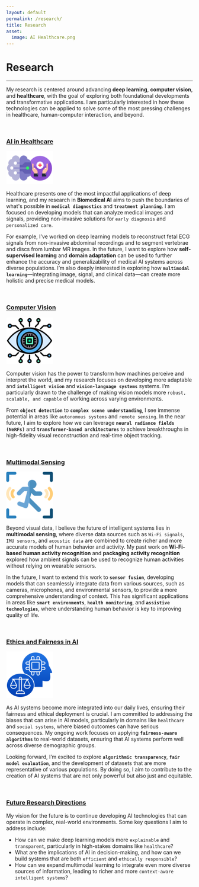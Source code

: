 ```yaml
---
layout: default
permalink: /research/
title: Research
asset:
  image: AI Healthcare.png
---
```


# Research

<hr class="thin-hr-line">

My research is centered around advancing **deep learning**, **computer vision**, and **healthcare**, with the goal of exploring both foundational developments and transformative applications. I am particularly interested in how these technologies can be applied to solve some of the most pressing challenges in healthcare, human-computer interaction, and beyond.

<br>

### **<u>AI in Healthcare</u>**

<img title="AI Healthcare" alt="AI Healthcare" src="/assets/images/AI healthcare.png" width="25%">

Healthcare presents one of the most impactful applications of deep learning, and my research in **Biomedical AI** aims to push the boundaries of what's possible in **`medical diagnostics`** and **`treatment planning`**. I am focused on developing models that can analyze medical images and signals, providing non-invasive solutions for `early diagnosis` and `personalized care`.

For example, I’ve worked on deep learning models to reconstruct fetal ECG signals from non-invasive abdominal recordings and to segment vertebrae and discs from lumbar MR images. In the future, I want to explore how **self-supervised learning** and **domain adaptation** can be used to further enhance the accuracy and generalizability of medical AI systems across diverse populations. I’m also deeply interested in exploring how **`multimodal learning`**—integrating image, signal, and clinical data—can create more holistic and precise medical models.

<br>

### **<u>Computer Vision</u>**

<img title="Vision" alt="Vision" src="/assets/images/Vision.png" width="25%">

Computer vision has the power to transform how machines perceive and interpret the world, and my research focuses on developing more adaptable and **`intelligent vision`** and **`vision-language systems`** systems. I’m particularly drawn to the challenge of making vision models more `robust, scalable, and capable` of working across varying environments.

From **`object detection`** to **`complex scene understanding`**, I see immense potential in areas like `autonomous systems` and `remote sensing`. In the near future, I aim to explore how we can leverage **`neural radiance fields (NeRFs)`** and **`transformer-based architectures`** to achieve breakthroughs in high-fidelity visual reconstruction and real-time object tracking.

<br>

### **<u>Multimodal Sensing</u>**

<img title="Sensing" alt="Sensing" src="/assets/images/Sensing.png" width="25%">

Beyond visual data, I believe the future of intelligent systems lies in **multimodal sensing**, where diverse data sources such as `Wi-Fi signals`, `IMU sensors`, and `acoustic data` are combined to create richer and more accurate models of human behavior and activity. My past work on **Wi-Fi-based human activity recognition** and **packaging activity recognition** explored how ambient signals can be used to recognize human activities without relying on wearable sensors.

In the future, I want to extend this work to **`sensor fusion`**, developing models that can seamlessly integrate data from various sources, such as cameras, microphones, and environmental sensors, to provide a more comprehensive understanding of context. This has significant applications in areas like **`smart environments`**, **`health monitoring`**, and **`assistive technologies`**, where understanding human behavior is key to improving quality of life.

<br>

### **<u>Ethics and Fairness in AI</u>**

<img title="Ethical AI" alt="Ethical AI" src="/assets/images/Ethical AI.png" width="25%">

As AI systems become more integrated into our daily lives, ensuring their fairness and ethical deployment is crucial. I am committed to addressing the biases that can arise in AI models, particularly in domains like `healthcare` and `social systems`, where biased outcomes can have serious consequences. My ongoing work focuses on applying **`fairness-aware algorithms`** to real-world datasets, ensuring that AI systems perform well across diverse demographic groups.

Looking forward, I’m excited to explore **`algorithmic transparency`**, **`fair model evaluation`**, and the development of datasets that are more representative of various populations. By doing so, I aim to contribute to the creation of AI systems that are not only powerful but also just and equitable.

<br>

### **<u>Future Research Directions</u>**

My vision for the future is to continue developing AI technologies that can operate in complex, real-world environments. Some key questions I aim to address include:

- How can we make deep learning models more `explainable` and `transparent`, particularly in high-stakes domains like `healthcare`?
- What are the implications of AI in decision-making, and how can we build systems that are both `efficient` and `ethically responsible`?
- How can we expand multimodal learning to integrate even more diverse sources of information, leading to richer and more `context-aware intelligent systems`?

<!-- Through this research, I aim to push the boundaries of AI in ways that are both innovative and grounded in real-world impact. -->
